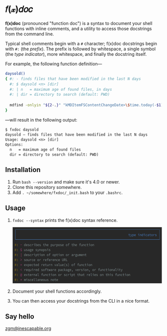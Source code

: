 # 𝑓(𝓍)𝑑𝑜𝑐

**f(x)doc** (pronounced "function doc") is a syntax to document your shell 
functions with inline comments, and a utility to access those docstrings
from the command line.

Typical shell comments begin with a `#` character; f(x)doc docstrings begin 
with `#:` (the _prefix_). The prefix is followed by whitespace, a single symbol
(the _type indicator_), more whitespace, and finally the docstring itself.

For example, the following function definition—

```bash
daysold()
{ #: - finds files that have been modified in the last N days
  #: $ daysold <n> [dir]
  #: | n   = maximum age of found files, in days
  #: | dir = directory to search (default: PWD)

  mdfind -onlyin "${2-.}" "kMDItemFSContentChangeDate>\$time.today(-$1)"
}
```

—will result in the following output:

```
$ fxdoc daysold
daysold – finds files that have been modified in the last N days
Usage: daysold <n> [dir]
Options:
  n   = maximum age of found files
  dir = directory to search (default: PWD)
```

## Installation

1. Run `bash --version` and make sure it's 4.0 or newer.
2. Clone this repository somewhere.
3. Add `. ~/somewhere/fxdoc/_init.bash` to your `.bashrc`.

## Usage

1. `fxdoc --syntax` prints the f(x)doc syntax reference.

    <img src="https://raw.githubusercontent.com/zgracem/fxdoc/master/type-indicators.png" width="550" height="180">

2. Document your shell functions accordingly.

3. You can then access your docstrings from the CLI in a nice format.

## Say hello

[zgm&#x40;inescapable&#x2e;org](mailto:zgm%40inescapable%2eorg)
